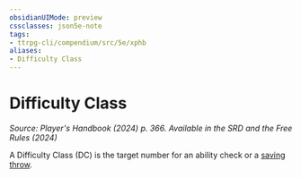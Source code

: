 ```yaml
---
obsidianUIMode: preview
cssclasses: json5e-note
tags:
- ttrpg-cli/compendium/src/5e/xphb
aliases:
- Difficulty Class
---
```

# Difficulty Class
*Source: Player's Handbook (2024) p. 366. Available in the <span title='Systems Reference Document (5.2)'>SRD</span> and the Free Rules (2024)* 

A Difficulty Class (DC) is the target number for an ability check or a [saving throw](/3-Mechanics/CLI/variant-rules/saving-throw-xphb.md).